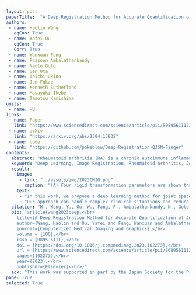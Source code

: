 ```yaml
---
layout: post
paperTitle:  "A Deep Registration Method for Accurate Quantification of Joint Space Narrowing Progression in Rheumatoid Arthritis"
authors:
 - name: Haolin Wang
   eqCon: True
 - name: Yafei Ou
   eqCon: True
   Corr: True
 - name: Wanxuan Fang
 - name: Prasoon Ambalathankandy
 - name: Naoto Goto
 - name: Gen Ota
 - name: Taichi Okino
 - name: Jun Fukae
 - name: Kenneth Sutherland
 - name: Masayuki Ikebe
 - name: Tamotsu Kamishima
units:
 - name: HU
links:
 - name: Paper
   link: "https://www.sciencedirect.com/science/article/pii/S0895611123000915"
 - name: arXiv
   link: "https://arxiv.org/abs/2304.13938"
 - name: code
   link: "https://github.com/pokeblow/Deep-Registration-QJSN-Finger"
contents:
  abstract: "Rheumatoid arthritis (RA) is a chronic autoimmune inflammatory disease that results in progressive articular destruction and severe disability. Joint space narrowing (JSN) progression has been regarded as an important indicator for RA progression and has received sustained attention. In the diagnosis and monitoring of RA, radiology plays a crucial role to monitor joint space. A new framework for monitoring joint space by quantifying JSN progression through image registration in radiographic images has been developed. This framework offers the advantage of high accuracy, however, challenges do exist in reducing mismatches and improving reliability. In this work, a deep intra-subject rigid registration network is proposed to automatically quantify JSN progression in the early stage of RA. In our experiments, the mean-square error of Euclidean distance between moving and fixed image is 0.0031, standard deviation is 0.0661 mm, and the mismatching rate is 0.48%. The proposed method has sub-pixel level accuracy, exceeding manual measurements by far, and is equipped with immune to noise, rotation, and scaling of joints. Moreover, this work provides loss visualization, which can aid radiologists and rheumatologists in assessing quantification reliability, with important implications for possible future clinical applications. As a result, we are optimistic that this proposed work will make a significant contribution to the automatic quantification of JSN progression in RA."
  keyword: "Deep Learning, Image Registration, Rheumatoid Arthritis, Joint Space Narrowing, Radiology, Computer-aided Diagnosis."
  result:
    image:
     - link: "../assets/img/2023CMIG.png"
       caption: "(A) Four rigid transformation parameters are shown that are used in this work; dz: scaling, dθ: rotation, dx: displacement on x-axis, dy: displacement on y-axis. (B) The overview of our proposed deep learning image registration based JSN progression quantification methodology. This work can be divided into two steps: joint segmentation, and JSN progression quantization. Take a MCP joint as an example, this work can be performed as follow: (i) A supervised U-net++ based network is implemented to segment the proximal phalanx bone and metacarpal bone region of the MCP joint. (ii) An un-supervised ResNet-like based deep registration network is proposed to quantify the rigid transformation parameters of the proximal phalanx bone and metacarpal bone region. (iii) The JSN progression can be obtained by calculating the displacement difference on y-axis between two bone region."
    text:
     - "In this work, we propose a deep learning method for joint space narrowing progression quantification in rheumatoid arthritis. The proposed method includes an image segmentation network based on U-net++, and a ResNet-like deep registration network for displacement quantification. Our extensive clinical experiments demonstrate that this work can achieve sub-pixel level accuracy monitoring of joint space in the early stage of rheumatoid arthritis."
     - "Our approach can handle complex clinical situations and reduce mismatches due to inconsistent angle and spatial resolution of radiography images. Additionally, our approach provides a visualization loss as a reliability indicator that can be used by radiologists and rheumatologists to assess the quantification reliability, thus, making it a promising tool for future clinical applications."
  citation: "H., Wang, Y., Ou, W., Fang, P., Ambalathankandy, N., Goto, G., Ota, T. Okino, J. Fukae, K. Sutherland, M. Ikebe, and T., Kamishima, A Deep Registration Method for Accurate Quantification of Joint Space Narrowing Progression in Rheumatoid Arthritis. in <i>Computerized Medical Imaging and Graphics</i>, vol. 108, no. 9, pp. 102273, Sept. 2023, doi: 10.1016/j.compmedimag.2023.102273."
  bib: "article{wang2023deep,</br>
    title={A Deep Registration Method for Accurate Quantification of Joint Space Narrowing Progression in Rheumatoid Arthritis},</br>
    author={Wang, Haolin and Ou, Yafei and Fang, Wanxuan and Ambalathankandy, Prasoon and Goto, Naoto and Ota, Gen and Okino, Taichi and Fukae, Jun and Sutherland, Kenneth and Ikebe, Masayuki and Kamishima, Tamotsu},</br>
    journal={Computerized Medical Imaging and Graphics},</br>
    volume = {108},</br>
    issn = {0895-6111},</br>
    doi = {https://doi.org/10.1016/j.compmedimag.2023.102273},</br>
    url = {https://www.sciencedirect.com/science/article/pii/S0895611123000915},</br>
    pages={102273},</br>
    year={2023},</br>
    publisher={Elsevier}</br>}"
  ack: "This work was supported in part by the Japan Society for the Promotion of Science (JSPS) Grants-in-Aid for Scientific Research (KAKENHI) under Grants 21K07611, and in part by JST SPRING under Grant JPMJSP2119."
page: True
selected: True
---
```


